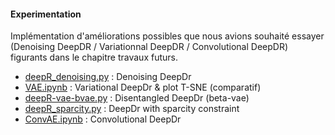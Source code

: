 #### Experimentation

Implémentation d'améliorations possibles que nous avions souhaité essayer (Denoising DeepDR / Variationnal DeepDR / Convolutional DeepDR) figurants dans le chapitre travaux futurs.

- [deepR_denoising.py](deepR_denoising.py) : Denoising DeepDr
- [VAE.ipynb](VAE.ipynb) : Variational DeepDr & plot T-SNE (comparatif)
- [deepR-vae-bvae.py](deepR-vae-bvae.py) : Disentangled DeepDr (beta-vae)
- [deepR_sparcity.py](deepR_sparcity.py) : DeepDr with sparcity constraint
- [ConvAE.ipynb](ConvAE.ipynb) : Convolutional DeepDr
